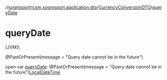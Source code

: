 //[sognisport](../../../index.md)/[com.sognisport.application.dto](../index.md)/[CurrencyConversionDTO](index.md)/[queryDate](query-date.md)

# queryDate

[JVM]\

@PastOrPresent(message = &quot;Query date cannot be in the future&quot;)

open var [queryDate](query-date.md): @PastOrPresent(message = &quot;Query date cannot be in the future&quot;)[LocalDateTime](https://docs.oracle.com/javase/8/docs/api/java/time/LocalDateTime.html)
